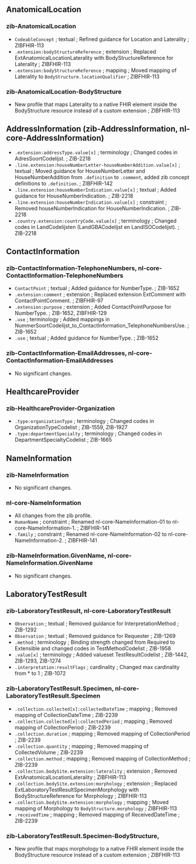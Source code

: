 ## AnatomicalLocation 
### zib-AnatomicalLocation
* `CodeableConcept` ; textual ; Refined guidance for Location and Laterality ; ZIBFHIR-113
* `.extension:bodyStructureReference` ; extension ; Replaced ExtAnatomicalLocationLaterality with BodyStructureReference for Laterality ; ZIBFHIR-113
* `.extension:bodyStructureReference` ; mapping ; Moved mapping of Laterality to `BodyStructure.locationQualifier` ; ZIBFHIR-113

### zib-AnatomicalLocation-BodyStructure
* New profile that maps Laterality to a native FHIR element inside the BodyStructure resource instead of a custom extension ; ZIBFHIR-113

## AddressInformation (zib-AddressInformation, nl-core-AddressInformation)
* `.extension:addressType.value[x]` ; terminology ; Changed codes in AdresSoortCodelijst. ; ZIB-2218
* `.line.extension:houseNumberLetter-houseNumberAddition.value[x]` ; textual ; Moved guidance for HouseNumberLetter and HouseNumberAddition from `.definition` to `.comment`, added zib concept definitions to `.definition`. ; ZIBFHIR-142
* `.line.extension:houseNumberIndication.value[x]` ; textual ; Added guidance for HouseNumberIndication. ; ZIB-2218
* `.line.extension:houseNumberIndication.value[x]` ; constraint ; Removed houseNumberIndication for HouseNumberIndication. ; ZIB-2218
* `.country.extension:countryCode.value[x]` ; terminology ; Changed codes in LandCodelijsten (LandGBACodelijst en LandISOCodelijst). ; ZIB-2218

## ContactInformation 
### zib-ContactInformation-TelephoneNumbers, nl-core-ContactInformation-TelephoneNumbers
* `ContactPoint` ; textual ; Added guidance for NumberType. ; ZIB-1652
* `.extension:comment` ; extension ; Replaced extension ExtComment with ContactPointComment. ; ZIBFHIR-97
* `.extension:purpose` ; extension ; Added ContactPointPurpose for NumberType. ; ZIB-1652, ZIBFHIR-129
* `.use` ; terminology ; Added mappings in NummerSoortCodelijst_to_ContactInformation_TelephoneNumbersUse. ; ZIB-1652
* `.use` ; textual ; Added guidance for NumberType. ; ZIB-1652

### zib-ContactInformation-EmailAddresses, nl-core-ContactInformation-EmailAddresses
* No significant changes.

## HealthcareProvider
### zib-HealthcareProvider-Organization
* `.type:organizationType` ; terminology ; Changed codes in OrganizationTypeCodelist ; ZIB-1559, ZIB-1927
* `.type:departmentSpecialty` ; terminology ; Changed codes in DepartmentSpecialtyCodelist ; ZIB-1665

## NameInformation
### zib-NameInformation
* No significant changes.

### nl-core-NameInformation
* All changes from the zib profile.
* `HumanName` ; constraint ; Renamed nl-core-NameInformation-01 to nl-core-NameInformation-1. ; ZIBFHIR-141
* `.family` ; constraint ; Renamed nl-core-NameInformation-02 to nl-core-NameInformation-2. ; ZIBFHIR-141

### zib-NameInformation.GivenName, nl-core-NameInformation.GivenName
* No significant changes.

## LaboratoryTestResult
### zib-LaboratoryTestResult, nl-core-LaboratoryTestResult
* `Observation` ; textual ; Removed guidance for InterpretationMethod ; ZIB-1292
* `Observation` ; textual ; Removed guidance for Requester ; ZIB-1269
* `.method` ; terminology ; Binding strength changed from Required to Extensible and changed codes in TestMethodCodelist ; ZIB-1958
* `.value[x]` ; terminology ; Added valueset TestResultCodelist ; ZIB-1442, ZIB-1293, ZIB-1274
* `.interpretation:resultFlags` ; cardinality ; Changed max cardinality from * to 1 ; ZIB-1072

### zib-LaboratoryTestResult.Specimen, nl-core-LaboratoryTestResult.Specimen
* `.collection.collected[x]:collectedDateTime` ; mapping ; Removed mapping of CollectionDateTime ; ZIB-2239
* `.collection.collected[x]:collectedPeriod` ; mapping ; Removed mapping of CollectionPeriod ; ZIB-2239
* `.collection.duration` ; mapping ; Removed mapping of CollectionPeriod ; ZIB-2239
* `.collection.quantity` ; mapping ; Removed mapping of CollectedVolume ; ZIB-2239
* `.collection.method` ; mapping ; Removed mapping of CollectionMethod ; ZIB-2239
* `.collection.bodySite.extension:laterality` ; extension ; Removed ExtAnatomicalLocationLaterality ; ZIBFHIR-113
* `.collection.bodySite.extension:morphology` ; extension ; Replaced ExtLaboratoryTestResultSpecimenMorphology with BodyStructureReference for Morphology ; ZIBFHIR-113
* `.collection.bodySite.extension:morphology` ; mapping ; Moved mapping of Morphology to `BodyStructure.morphology` ; ZIBFHIR-113
* `.receivedTime` ; mapping ; Removed mapping of ReceivedDateTime ; ZIB-2239

### zib-LaboratoryTestResult.Specimen-BodyStructure, 
* New profile that maps morphology to a native FHIR element inside the BodyStructure resource instead of a custom extension ; ZIBFHIR-113




